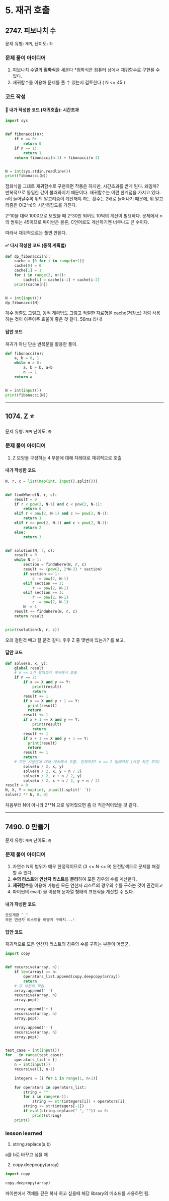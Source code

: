 # 5. 재귀 호출

## 2747. 피보나치 수

문제 유형: `재귀`, 난이도: `하`

### 문제 풀이 아이디어

1) 피보나치 수열의 **점화식**을 세운다 *점화식은 컴퓨터 상에서 재귀함수로 구현될 수 있다.
2) 재귀함수를 이용해 문제를 풀 수 있는지 검토한다 ( N <= 45 )

### 코드 작성

#### 🚫 내가 작성한 코드 (재귀호출): 시간초과

```python
import sys


def fibonacci(n):
    if n == 0:
        return 0
    if n == 1:
        return 1
    return fibonacci(n-1) + fibonacci(n-2)


N = int(sys.stdin.readline())
print(fibonacci(N))
```

점화식을 그대로 재귀함수로 구현하면 작동은 하지만, 시간초과를 받게 된다. 왜일까?
반복적으로 동일한 값이 불러와지기 때문이다. 재귀함수는 이런 한계점을 가지고 있다.
n이 늘어날수록 위의 알고리즘이 계산해야 하는 횟수는 2배로 늘어나기 때문에, 위 알고리즘은 O(2^n)의 시간복잡도를 가진다.

2^10을 대략 1000으로 보았을 때 2^30만 되어도 10억의 계산이 필요하다.
문제에서 n의 범위는 45이므로 파이썬은 물론, C언어로도 계산하기엔 너무나도 큰 수이다.

따라서 재귀적으로는 풀면 안된다.

#### ✅ 다시 작성한 코드 (동적 계획법)

```python
def dp_fibonacci(n):
    cache = [0 for i in range(n+1)]
    cache[0] = 0
    cache[1] = 1
    for i in range(2, n+1):
        cache[i] = cache[i-1] + cache[i-2]
    print(cache[n])


N = int(input())
dp_fibonacci(N)
```

계수 정렬도 그렇고, 동적 계획법도 그렇고 적절한 자료형을 cache(저장소) 처럼 사용하는 것이 아주아주 효울이 좋은 것 같다. 56ms 라니!

#### 답안 코드

재귀가 아닌 단순 반복문을 활용한 풀이.

```python
def fibonacci(n):
    a, b = 0, 1
    while n > 0:
        a, b = b, a+b
        n -= 1
    return a


N = int(input())
print(fibonacci(N))
```

---

## 1074. Z ⭐️

문제 유형: `재귀` 난이도: `중`

### 문제 풀이 아이디어

1) Z 모양을 구성하는 4 부분에 대해 차례대로 재귀적으로 호출

#### 내가 작성한 코드

```python
N, r, c = list(map(int, input().split()))


def findWhere(N, r, c):
    result = 0
    if r < pow(2, N-1) and c < pow(2, N-1):
        return 0
    elif r < pow(2, N-1) and c >= pow(2, N-1):
        return 1
    elif r >= pow(2, N-1) and c < pow(2, N-1):
        return 2
    else:
        return 3


def solution(N, r, c):
    result = 0
    while N > 1:
        section = findWhere(N, r, c)
        result += (pow(2, 2*N-2) * section)
        if section == 1:
            c -= pow(2, N-1)
        elif section == 2:
            r -= pow(2, N-1)
        elif section == 3:
            r -= pow(2, N-1)
            c -= pow(2, N-1)
        N -= 1
    result += findWhere(N, r, c)
    return result


print(solution(N, r, c))
```

오래 걸린것 빼고 잘 푼것 같다. 후후
Z 중 몇번에 있는가? 를 보고,

#### 답안 코드

```python
def solve(n, x, y):
    global result
    # n == 2가 될때까지 계속해서 호출
    if n == 2:
        if x == X and y == Y:
            print(result)
            return 
        result += 1
        if x == X and y + 1 == Y:
          print(result)
          return
        result += 1
        if x + 1 == X and y == Y:
            print(result)
            return
        result += 1
        if x + 1 == X and y + 1 == Y:
          print(result)
          return
        result += 1
        return
    # 모든 사분면에 대해 계속해서 호출. 언제까지? n == 2 일때까지 (가장 작은 조각)
		solve(n / 2, x, y)
		solve(n / 2, x, y + n / 2)
		solve(n / 2, x + n / 2, y)
		solve(n / 2, x + n / 2, y + n / 2)
result = 0
N, X, Y = map(int, input().split(' '))
solve(2 ** N, 0, 0)
```

처음부터 N이 아니라 2**N 으로 넣어줬으면 좀 더 직관적이었을 것 같다.

---

## 7490. 0 만들기

문제 유형: `재귀` 난이도: `중`

### 문제 풀이 아이디어

1) 자연수 N의 범위가 매우 한정적이므로 (3 <= N <= 9) 완전탐색으로 문제를 해결할 수 있다.
2) **수의 리스트**와 **연산자 리스트**를 **분리**하여 모든 경우의 수를 계산한다.
3) **재귀함수**를 이용해 가능한 모든 연산자 리스트의 경우의 수를 구하는 것이 관건이고
4) 파이썬의 eval() 을 이용해 문자열 형태의 표현식을 계산할 수 있다.

#### 내가 작성한 코드

```python
모르게땅 ^_^
모든 연산자 리스트를 어떻게 구하지...!
```

#### 답안 코드

재귀적으로 모든 연산자 리스트의 경우의 수를 구하는 부분이 어렵군.

```python
import copy


def recursive(array, n):
    if len(array) == n:
        operators_list.append(copy.deepcopy(array))
        return
    # 요 부분이 핵심.
    array.append(' ')
    recursive(array, n)
    array.pop()

    array.append('+')
    recursive(array, n)
    array.pop()

    array.append('-')
    recursive(array, n)
    array.pop()


test_case = int(input())
for _ in range(test_case):
    operators_list = []
    n = int(input())
    recursive([], n-1)

    integers = [i for i in range(1, n+1)]

    for operators in operators_list:
        string = ""
        for i in range(n-1):
            string += str(integers[i]) + operators[i]
        string += str(integers[-1])
        if eval(string.replace(" ", "")) == 0:
            print(string)
    print()
```

### lesson learned

1) string.replace(a,b)

a를 b로 바꾸고 싶을 때

2) copy.deepcopy(array)

```python
import copy

copy.deepcopy(array)
```

파이썬에서 객체를 깊은 복사 하고 싶을때 해당 library의 메소드를 사용하면 됨.